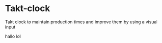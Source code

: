 # Takt-clock
Takt clock to maintain production times and improve them by using a visual input 

hallo lol